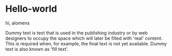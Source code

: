 # Hello-world

hi, alomens

Dummy text is text that is used in the publishing industry or by web designers to occupy the space which will later be filled with 'real' content. This is required when, for example, the final text is not yet available. Dummy text is also known as 'fill text'.
